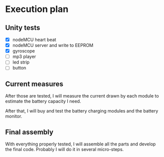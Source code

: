 # Execution plan

## Unity tests

- [X] nodeMCU heart beat
- [X] nodeMCU server and write to EEPROM
- [X] gyroscope
- [ ] mp3 player
- [ ] led strip
- [ ] button

## Current measures

After those are tested, I will measure the current drawn by each module to estimate the battery capacity I need.

After that, I will buy and test the battery charging modules and the battery monitor.

## Final assembly

With everything properly tested, I will assemble all the parts and develop the final code. Probably I will do it in several micro-steps.

